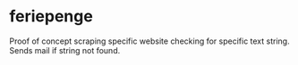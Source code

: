 # feriepenge
Proof of concept scraping specific website checking for specific text string.
Sends mail if string not found.
